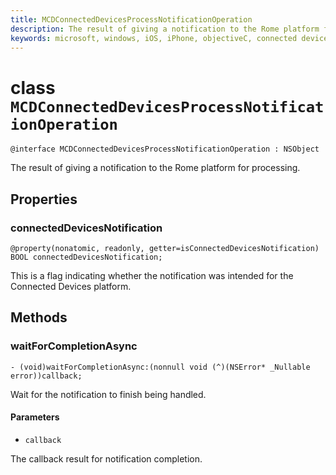 ```yaml
---
title: MCDConnectedDevicesProcessNotificationOperation
description: The result of giving a notification to the Rome platform for processing.
keywords: microsoft, windows, iOS, iPhone, objectiveC, connected devices, Project Rome
---
```


# class `MCDConnectedDevicesProcessNotificationOperation` 

```
@interface MCDConnectedDevicesProcessNotificationOperation : NSObject
```  
The result of giving a notification to the Rome platform for processing.

## Properties

### connectedDevicesNotification
`@property(nonatomic, readonly, getter=isConnectedDevicesNotification) BOOL connectedDevicesNotification;`

This is a flag indicating whether the notification was intended for the Connected Devices platform.

## Methods

### waitForCompletionAsync
`- (void)waitForCompletionAsync:(nonnull void (^)(NSError* _Nullable error))callback;`

 Wait for the notification to finish being handled.

#### Parameters 
* `callback` 

The callback result for notification completion.